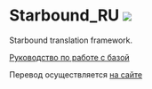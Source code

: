 # Starbound_RU ![](https://travis-ci.org/SBT-community/Starbound_RU.svg?branch=master)
Starbound translation framework.

[Руководство по работе с базой](https://gist.github.com/xomachine/1e2641edaf03ead58156f28d478d7fd1)

Перевод осуществляется [на сайте](https://sbt-community.github.io/)
